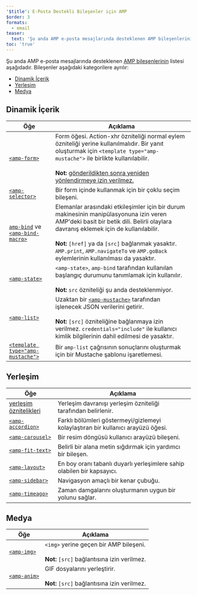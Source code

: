```yaml
---
'$title': E-Posta Destekli Bileşenler için AMP
$order: 3
formats:
  - email
teaser:
  text: 'Şu anda AMP e-posta mesajlarında desteklenen AMP bileşenlerinin listesi aşağıdadır. Bileşenler aşağıdaki kategorilere ayrılır:'
toc: 'true'
---
```


<!--
This file is imported from https://github.com/ampproject/amphtml/blob/main/spec/email/amp-email-components.md.
Please do not change this file.
If you have found a bug or an issue please
have a look and request a pull request there.
-->

<!---
Copyright 2018 The AMP HTML Authors. All Rights Reserved.

Licensed under the Apache License, Version 2.0 (the "License");
you may not use this file except in compliance with the License.
You may obtain a copy of the License at

      http://www.apache.org/licenses/LICENSE-2.0

Unless required by applicable law or agreed to in writing, software
distributed under the License is distributed on an "AS-IS" BASIS,
WITHOUT WARRANTIES OR CONDITIONS OF ANY KIND, either express or implied.
See the License for the specific language governing permissions and
limitations under the License.
-->

Şu anda AMP e-posta mesajlarında desteklenen [AMP bileşenlerinin](https://amp.dev/documentation/components/?format=email) listesi aşağıdadır. Bileşenler aşağıdaki kategorilere ayrılır:

- [Dinamik İçerik](#dynamic-content)
- [Yerleşim](#layout)
- [Medya](#media)

## Dinamik İçerik <a name="dynamic-content"></a>

| Öğe                                                                                                                                                                            | Açıklama                                                                                                                                                                                                                                                                                                                                  |
| ------------------------------------------------------------------------------------------------------------------------------------------------------------------------------ | ----------------------------------------------------------------------------------------------------------------------------------------------------------------------------------------------------------------------------------------------------------------------------------------------------------------------------------------- |
| [`<amp-form>`](https://amp.dev/documentation/components/amp-form)                                                                                                              | Form öğesi. Action-xhr özniteliği normal eylem özniteliği yerine kullanılmalıdır. Bir yanıt oluşturmak için `<template type="amp-mustache">` ile birlikte kullanılabilir. <br><br>**Not:** [gönderildikten sonra yeniden yönlendirmeye izin verilmez.](https://amp.dev/documentation/components/amp-form/#redirecting-after-a-submission) |
| [`<amp-selector>`](https://amp.dev/documentation/components/amp-selector)                                                                                                      | Bir form içinde kullanmak için bir çoklu seçim bileşeni.                                                                                                                                                                                                                                                                                  |
| [`amp-bind`](https://amp.dev/documentation/components/amp-bind) ve [`<amp-bind-macro>`](https://amp.dev/documentation/components/amp-bind#defining-macros-with-amp-bind-macro) | Elemanlar arasındaki etkileşimler için bir durum makinesinin manipülasyonuna izin veren AMP'deki basit bir betik dili. Belirli olaylara davranış eklemek için de kullanılabilir.<br><br>**Not:** `[href]` ya da `[src]` bağlanmak yasaktır. `AMP.print`, `AMP.navigateTo` ve `AMP.goBack` eylemlerinin kullanılması da yasaktır.          |
| [`<amp-state>`](https://amp.dev/documentation/components/amp-bind#%3Camp-state%3E-specification)                                                                               | `<amp-state>`, `amp-bind` tarafından kullanılan başlangıç durumunu tanımlamak için kullanılır. <br><br>**Not:** `src` özniteliği şu anda desteklenmiyor.                                                                                                                                                                                  |
| [`<amp-list>`](https://amp.dev/documentation/components/amp-list)                                                                                                              | Uzaktan bir [`<amp-mustache>`](https://amp.dev/documentation/components/amp-mustache) tarafından işlenecek JSON verilerini getirir.<br><br>**Not:** `[src]` özniteliğine bağlanmaya izin verilmez. `credentials="include"` ile kullanıcı kimlik bilgilerinin dahil edilmesi de yasaktır.                                                  |
| [`<template type="amp-mustache">`](https://amp.dev/documentation/components/amp-mustache)                                                                                      | Bir `amp-list` çağrısının sonuçlarını oluşturmak için bir Mustache şablonu işaretlemesi.                                                                                                                                                                                                                                                  |

## Yerleşim <a name="layout"></a>

| Öğe                                                                                                                   | Açıklama                                                                         |
| --------------------------------------------------------------------------------------------------------------------- | -------------------------------------------------------------------------------- |
| [yerleşim öznitelikleri](https://amp.dev/documentation/guides-and-tutorials/learn/amp-html-layout/#layout-attributes) | Yerleşim davranışı yerleşim özniteliği tarafından belirlenir.                    |
| [`<amp-accordion>`](https://amp.dev/documentation/components/amp-accordion)                                           | Farklı bölümleri göstermeyi/gizlemeyi kolaylaştıran bir kullanıcı arayüzü öğesi. |
| [`<amp-carousel>`](https://amp.dev/documentation/components/amp-carousel)                                             | Bir resim döngüsü kullanıcı arayüzü bileşeni.                                    |
| [`<amp-fit-text>`](https://amp.dev/documentation/components/amp-fit-text)                                             | Belirli bir alana metin sığdırmak için yardımcı bir bileşen.                     |
| [`<amp-layout>`](https://amp.dev/documentation/components/amp-layout)                                                 | En boy oranı tabanlı duyarlı yerleşimlere sahip olabilen bir kapsayıcı.          |
| [`<amp-sidebar>`](https://amp.dev/documentation/components/amp-sidebar)                                               | Navigasyon amaçlı bir kenar çubuğu.                                              |
| [`<amp-timeago>`](https://amp.dev/documentation/components/amp-timeago)                                               | Zaman damgalarını oluşturmanın uygun bir yolunu sağlar.                          |

## Medya <a name="media"></a>

| Öğe                                                               | Açıklama                                                                                   |
| ----------------------------------------------------------------- | ------------------------------------------------------------------------------------------ |
| [`<amp-img>`](https://amp.dev/documentation/components/amp-img)   | `<img>` yerine geçen bir AMP bileşeni.<br><br>**Not:** `[src]` bağlantısına izin verilmez. |
| [`<amp-anim>`](https://amp.dev/documentation/components/amp-anim) | GIF dosyalarını yerleştirir.<br><br>**Not:** `[src]` bağlantısına izin verilmez.           |
